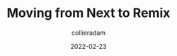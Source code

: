 ---
author: collieradam
date: 2022-02-23
tags:
  - frameworks
  - nextjs
  - remix
  - comparisons
target_url: https://www.adamcollier.co.uk/blog/moving-from-next-to-remix
title: Moving from Next to Remix
---
